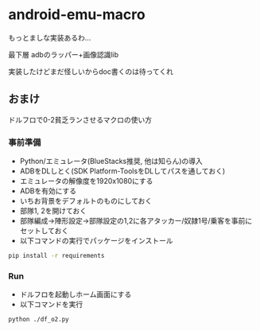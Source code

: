 # android-emu-macro

もっとましな実装あるわ...

最下層 adbのラッパー+画像認識lib

実装したけどまだ怪しいからdoc書くのは待ってくれ

## おまけ

ドルフロで0-2貧乏ランさせるマクロの使い方

### 事前準備

- Python/エミュレータ(BlueStacks推奨, 他は知らん)の導入
- ADBをDLしとく(SDK Platform-ToolsをDLしてパスを通しておく)
- エミュレータの解像度を1920x1080にする
- ADBを有効にする
- いちお背景をデフォルトのものにしておく
- 部隊1, 2を開けておく
- 部隊編成->陣形設定->部隊設定の1,2に各アタッカー/奴隷1号/乗客を事前にセットしておく
- 以下コマンドの実行でパッケージをインストール

```bash
pip install -r requirements
```

### Run

- ドルフロを起動しホーム画面にする
- 以下コマンドを実行

```bash
python ./df_o2.py
```